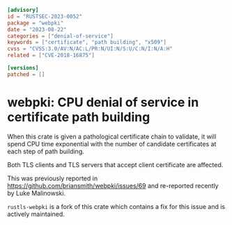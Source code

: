 ```toml
[advisory]
id = "RUSTSEC-2023-0052"
package = "webpki"
date = "2023-08-22"
categories = ["denial-of-service"]
keywords = ["certificate", "path building", "x509"]
cvss = "CVSS:3.0/AV:N/AC:L/PR:N/UI:N/S:U/C:N/I:N/A:H"
related = ["CVE-2018-16875"]

[versions]
patched = []
```

# webpki: CPU denial of service in certificate path building

When this crate is given a pathological certificate chain to validate, it will
spend CPU time exponential with the number of candidate certificates at each
step of path building.

Both TLS clients and TLS servers that accept client certificate are affected.

This was previously reported in
<https://github.com/briansmith/webpki/issues/69> and re-reported recently
by Luke Malinowski.

`rustls-webpki` is a fork of this crate which contains a fix for this issue
and is actively maintained.
